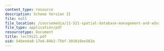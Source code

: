 ```yaml
---
content_type: resource
description: Schema Version II
file: null
file_location: /coursemedia/11-521-spatial-database-management-and-advanced-geographic-information-systems-spring-2003/54beeda817e684b275bf301018ee563a_lect9s21.pdf
file_type: application/pdf
resourcetype: Document
title: lect9s21.pdf
uid: 54beeda8-17e6-84b2-75bf-301018ee563a
---
```

